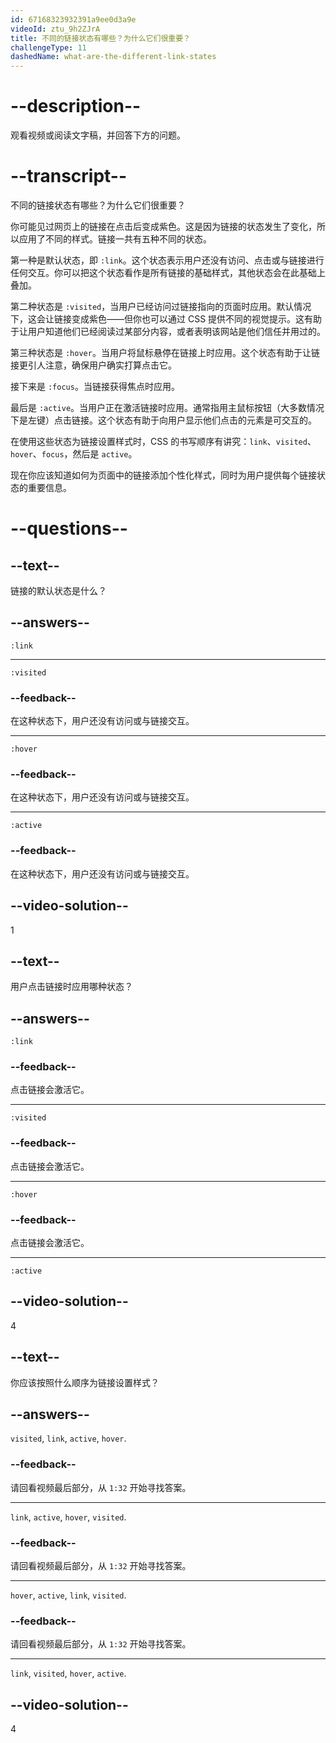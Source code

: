 ```yaml
---
id: 67168323932391a9ee0d3a9e
videoId: ztu_9h2ZJrA
title: 不同的链接状态有哪些？为什么它们很重要？
challengeType: 11
dashedName: what-are-the-different-link-states
---
```


# --description--

观看视频或阅读文字稿，并回答下方的问题。

# --transcript--

不同的链接状态有哪些？为什么它们很重要？

你可能见过网页上的链接在点击后变成紫色。这是因为链接的状态发生了变化，所以应用了不同的样式。链接一共有五种不同的状态。

第一种是默认状态，即 `:link`。这个状态表示用户还没有访问、点击或与链接进行任何交互。你可以把这个状态看作是所有链接的基础样式，其他状态会在此基础上叠加。

第二种状态是 `:visited`，当用户已经访问过链接指向的页面时应用。默认情况下，这会让链接变成紫色——但你也可以通过 CSS 提供不同的视觉提示。这有助于让用户知道他们已经阅读过某部分内容，或者表明该网站是他们信任并用过的。

第三种状态是 `:hover`。当用户将鼠标悬停在链接上时应用。这个状态有助于让链接更引人注意，确保用户确实打算点击它。

接下来是 `:focus`。当链接获得焦点时应用。

最后是 `:active`。当用户正在激活链接时应用。通常指用主鼠标按钮（大多数情况下是左键）点击链接。这个状态有助于向用户显示他们点击的元素是可交互的。

在使用这些状态为链接设置样式时，CSS 的书写顺序有讲究：`link`、`visited`、`hover`、`focus`，然后是 `active`。

现在你应该知道如何为页面中的链接添加个性化样式，同时为用户提供每个链接状态的重要信息。

# --questions--

## --text--

链接的默认状态是什么？

## --answers--

`:link`

---

`:visited`

### --feedback--

在这种状态下，用户还没有访问或与链接交互。

---

`:hover`

### --feedback--

在这种状态下，用户还没有访问或与链接交互。

---

`:active`

### --feedback--

在这种状态下，用户还没有访问或与链接交互。

## --video-solution--

1

## --text--

用户点击链接时应用哪种状态？

## --answers--

`:link`

### --feedback--

点击链接会激活它。

---

`:visited`

### --feedback--

点击链接会激活它。

---

`:hover`

### --feedback--

点击链接会激活它。

---

`:active`

## --video-solution--

4

## --text--

你应该按照什么顺序为链接设置样式？

## --answers--

`visited`, `link`, `active`, `hover`.

### --feedback--

请回看视频最后部分，从 `1:32` 开始寻找答案。

---

`link`, `active`, `hover`, `visited`.

### --feedback--

请回看视频最后部分，从 `1:32` 开始寻找答案。

---

`hover`, `active`, `link`, `visited`.

### --feedback--

请回看视频最后部分，从 `1:32` 开始寻找答案。

---

`link`, `visited`, `hover`, `active`.

## --video-solution--

4

